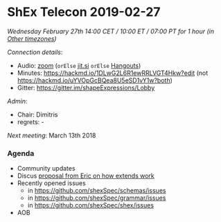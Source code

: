 # ShEx Telecon 2019-02-27

*Wednesday February 27th 14:00 CET / 10:00 ET / 07:00 PT for 1 hour (in [Other timezones](https://www.timeanddate.com/worldclock/fixedtime.html?msg=ShEx+CG&iso=20190227T14&p1=195&ah=1))*

*Connection details*:
* Audio: [zoom](https://zoom.us/j/441496948) (`orElse` [jit.si](https://meet.jit.si/ShEx) `orElse` [Hangouts](http://tinyurl.com/ShEx-hangouts))
* Minutes: https://hackmd.io/1DLwG2L6R1ewRRLVGT4Hkw?edit (not https://hackmd.io/uYVOpGcBQea8U5eSD1vY1w?both)
* Gitter: https://gitter.im/shapeExpressions/Lobby

*Admin*:
 * Chair: Dimitris
 * regrets: -

*Next meeting*: March 13th 2018

### Agenda

* Community updates
* Discus [proposal from Eric on how extends work](https://lists.w3.org/Archives/Public/public-shex/2019Feb/0003.html)
* Recently opened issues
  * in https://github.com/shexSpec/schemas/issues
  * in https://github.com/shexSpec/grammar/issues
  * in https://github.com/shexSpec/shex/issues
* AOB
